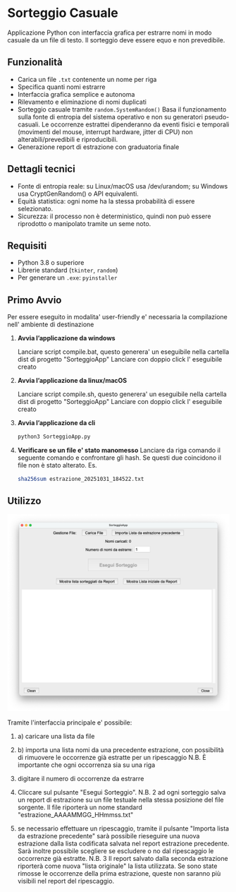 # Sorteggio Casuale

Applicazione Python con interfaccia grafica per estrarre nomi in modo casuale da un file di testo.
Il sorteggio deve essere equo e non prevedibile.

## Funzionalità

- Carica un file `.txt` contenente un nome per riga
- Specifica quanti nomi estrarre
- Interfaccia grafica semplice e autonoma
- Rilevamento e eliminazione di nomi duplicati
- Sorteggio casuale tramite `random.SystemRandom()`
	Basa il funzionamento sulla fonte di entropia del sistema operativo e non su generatori pseudo-casuali.
	Le occorrenze estrattei dipenderanno da eventi fisici e temporali (movimenti del mouse, interrupt hardware, jitter di CPU) non alterabili/prevedibili e riproducibili.
- Generazione report di estrazione con graduatoria finale

## Dettagli tecnici
- Fonte di entropia reale: 
	su Linux/macOS usa /dev/urandom; 
	su Windows usa CryptGenRandom() o API equivalenti.
- Equità statistica:
	ogni nome ha la stessa probabilità di essere selezionato.
- Sicurezza: 
	il processo non è deterministico, quindi non può essere riprodotto o manipolato tramite un seme noto.

## Requisiti

- Python 3.8 o superiore  
- Librerie standard (`tkinter`, `random`)  
- Per generare un `.exe`: `pyinstaller`

## Primo Avvio

Per essere eseguito in modalita' user-friendly e' necessaria la compilazione nell' ambiente di destinazione

1. **Avvia l’applicazione da windows**

	Lanciare script compile.bat, questo generera' un eseguibile nella cartella dist di progetto "SorteggioApp"
	Lanciare con doppio click l' eseguibile creato

2. **Avvia l’applicazione da linux/macOS**

	Lanciare script compile.sh, questo generera' un eseguibile nella cartella dist di progetto "SorteggioApp"
	Lanciare con doppio click l' eseguibile creato

3. **Avvia l’applicazione da cli**
   ```bash
   python3 SorteggioApp.py
   ```

4. **Verificare se un file e' stato manomesso**
	Lanciare da riga comando il seguente comando e confrontare gli hash. Se questi due coincidono il file non è stato alterato.
	Es.
	```bash
	sha256sum estrazione_20251031_184522.txt
	```

## Utilizzo

![Interfaccia principale](img/Interfaccia_principale.png)

Tramite l'interfaccia principale e' possibile: 
1) a) caricare una lista da file
1) b) importa una lista nomi da una precedente estrazione, con possibilità di rimuovere le occorrenze già estratte
	per un ripescaggio
N.B. È importante che ogni occorrenza sia su una riga

2) digitare il numero di occorrenze da estrarre

3) Cliccare sul pulsante "Esegui Sorteggio".
N.B. 2
ad ogni sorteggio salva un report di estrazione su un file testuale nella stessa posizione del file sorgente. 
Il file riporterà un nome standard "estrazione_AAAAMMGG_HHmmss.txt"

4) se necessario effettuare un ripescaggio, tramite il pulsante "Importa lista da estrazione precedente" 
	sarà possibile rieseguire una nuova estrazione dalla lista codificata salvata nel report estrazione precedente.
	Sarà inoltre possibile scegliere se escludere o no dal ripescaggio le occorrenze già estratte.
N.B. 3 
Il report salvato dalla seconda estrazione riporterà come nuova "lista originale" la lista utilizzata.
Se sono state rimosse le occorrenze della prima estrazione, queste non saranno più visibili nel report del ripescaggio.
		 
	
